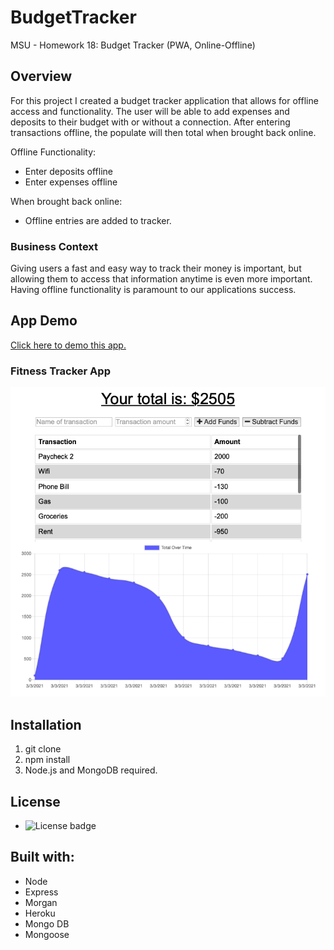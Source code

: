 # BudgetTracker
MSU - Homework 18: Budget Tracker (PWA, Online-Offline)

## Overview
For this project I created a budget tracker application that allows for offline access and functionality.
The user will be able to add expenses and deposits to their budget with or without a connection. After entering transactions offline, the populate will then total when brought back online.

Offline Functionality:
  * Enter deposits offline
  * Enter expenses offline

When brought back online:
  * Offline entries are added to tracker.

### Business Context
Giving users a fast and easy way to track their money is important, but allowing them to access that information anytime is even more important. Having offline functionality is paramount to our applications success.

## App Demo
[Click here to demo this app.](https://blooming-mesa-02809.herokuapp.com/)

### Fitness Tracker App
![Budget Tracker Demo](/public/images/demo1.png)

## Installation
1. git clone
2. npm install
3. Node.js and MongoDB required.

## License
* ![License badge](https://img.shields.io/badge/License-MIT-green)

## Built with:
* Node
* Express
* Morgan
* Heroku
* Mongo DB
* Mongoose
